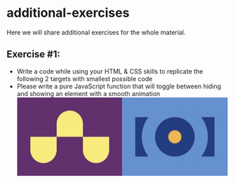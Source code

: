 # additional-exercises
Here we will share additional exercises for the whole material.

## Exercise #1:
- Write a code while using your HTML & CSS skills to replicate the following 2 targets with smallest possible code
- Please write a pure JavaScript function that will toggle between hiding and showing an element with a smooth animation
![task1](task1.jpg)
